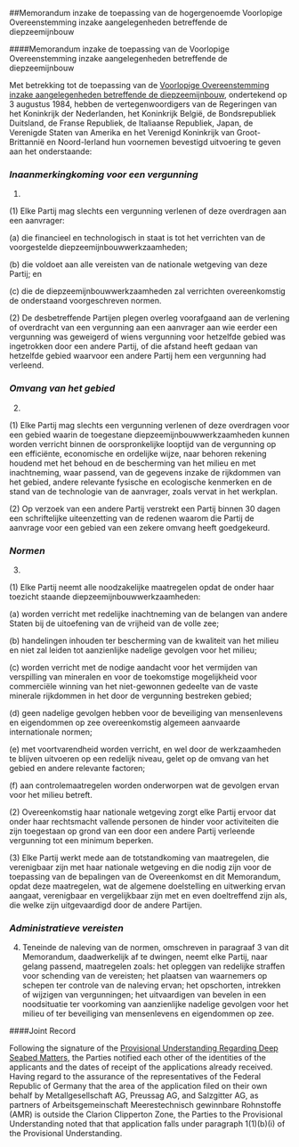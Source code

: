 <meta http-equiv='Content-Type' content='text/html; charset=utf-8' />

##Memorandum inzake de toepassing van de hogergenoemde Voorlopige Overeenstemming inzake aangelegenheden betreffende de diepzeemijnbouw

####Memorandum inzake de toepassing van de Voorlopige Overeenstemming inzake aangelegenheden betreffende de diepzeemijnbouw

Met betrekking tot de toepassing van de [Voorlopige Overeenstemming inzake aangelegenheden betreffende de diepzeemijnbouw](../../../../../../../../../../../verdrag/voorlopige/overeenstemming/inzake/aangelegenheden/betreffende/de/etc/BWBV0002394/README.md), ondertekend op 3 augustus 1984, hebben de vertegenwoordigers van de Regeringen van het Koninkrijk der Nederlanden, het Koninkrijk België, de Bondsrepubliek Duitsland, de Franse Republiek, de Italiaanse Republiek, Japan, de Verenigde Staten van Amerika en het Verenigd Koninkrijk van Groot-Brittannië en Noord-Ierland hun voornemen bevestigd uitvoering te geven aan het onderstaande: 
### *Inaanmerkingkoming voor een vergunning* 

1. 
(1) Elke Partij mag slechts een vergunning verlenen of deze overdragen aan een aanvrager: 

(a) die financieel en technologisch in staat is tot het verrichten van de voorgestelde diepzeemijnbouwwerkzaamheden;  

(b) die voldoet aan alle vereisten van de nationale wetgeving van deze Partij; en  

(c) die de diepzeemijnbouwwerkzaamheden zal verrichten overeenkomstig de onderstaand voorgeschreven normen.    

(2) De desbetreffende Partijen plegen overleg voorafgaand aan de verlening of overdracht van een vergunning aan een aanvrager aan wie eerder een vergunning was geweigerd of wiens vergunning voor hetzelfde gebied was ingetrokken door een andere Partij, of die afstand heeft gedaan van hetzelfde gebied waarvoor een andere Partij hem een vergunning had verleend.     
### *Omvang van het gebied* 

2. 

(1) Elke Partij mag slechts een vergunning verlenen of deze overdragen voor een gebied waarin de toegestane diepzeemijnbouwwerkzaamheden kunnen worden verricht binnen de oorspronkelijke looptijd van de vergunning op een efficiënte, economische en ordelijke wijze, naar behoren rekening houdend met het behoud en de bescherming van het milieu en met inachtneming, waar passend, van de gegevens inzake de rijkdommen van het gebied, andere relevante fysische en ecologische kenmerken en de stand van de technologie van de aanvrager, zoals vervat in het werkplan.  

(2) Op verzoek van een andere Partij verstrekt een Partij binnen 30 dagen een schriftelijke uiteenzetting van de redenen waarom die Partij de aanvrage voor een gebied van een zekere omvang heeft goedgekeurd.     
### *Normen* 

3. 

(1) Elke Partij neemt alle noodzakelijke maatregelen opdat de onder haar toezicht staande diepzeemijnbouwwerkzaamheden: 

(a) worden verricht met redelijke inachtneming van de belangen van andere Staten bij de uitoefening van de vrijheid van de volle zee;  

(b) handelingen inhouden ter bescherming van de kwaliteit van het milieu en niet zal leiden tot aanzienlijke nadelige gevolgen voor het milieu;  

(c) worden verricht met de nodige aandacht voor het vermijden van verspilling van mineralen en voor de toekomstige mogelijkheid voor commerciële winning van het niet-gewonnen gedeelte van de vaste minerale rijkdommen in het door de vergunning bestreken gebied;  

(d) geen nadelige gevolgen hebben voor de beveiliging van mensenlevens en eigendommen op zee overeenkomstig algemeen aanvaarde internationale normen;  

(e) met voortvarendheid worden verricht, en wel door de werkzaamheden te blijven uitvoeren op een redelijk niveau, gelet op de omvang van het gebied en andere relevante factoren;  

(f) aan controlemaatregelen worden onderworpen wat de gevolgen ervan voor het milieu betreft.    

(2) Overeenkomstig haar nationale wetgeving zorgt elke Partij ervoor dat onder haar rechtsmacht vallende personen de hinder voor activiteiten die zijn toegestaan op grond van een door een andere Partij verleende vergunning tot een minimum beperken.  

(3) Elke Partij werkt mede aan de totstandkoming van maatregelen, die verenigbaar zijn met haar nationale wetgeving en die nodig zijn voor de toepassing van de bepalingen van de Overeenkomst en dit Memorandum, opdat deze maatregelen, wat de algemene doelstelling en uitwerking ervan aangaat, verenigbaar en vergelijkbaar zijn met en even doeltreffend zijn als, die welke zijn uitgevaardigd door de andere Partijen.     
### *Administratieve vereisten* 

4. Teneinde de naleving van de normen, omschreven in paragraaf 3 van dit Memorandum, daadwerkelijk af te dwingen, neemt elke Partij, naar gelang passend, maatregelen zoals: het opleggen van redelijke straffen voor schending van de vereisten; het plaatsen van waarnemers op schepen ter controle van de naleving ervan; het opschorten, intrekken of wijzigen van vergunningen; het uitvaardigen van bevelen in een noodsituatie ter voorkoming van aanzienlijke nadelige gevolgen voor het milieu of ter beveiliging van mensenlevens en eigendommen op zee.     

####Joint Record

Following the signature of the [Provisional Understanding Regarding Deep Seabed Matters](../../../../../../../../../../../verdrag/voorlopige/overeenstemming/inzake/aangelegenheden/betreffende/de/etc/BWBV0002394/README.md), the Parties notified each other of the identities of the applicants and the dates of receipt of the applications already received. Having regard to the assurance of the representatives of the Federal Republic of Germany that the area of the application filed on their own behalf by Metallgesellschaft AG, Preussag AG, and Salzgitter AG, as partners of Arbeitsgemeinschaft Meerestechnisch gewinnbare Rohnstoffe (AMR) is outside the Clarion Clipperton Zone, the Parties to the Provisional Understanding noted that that application falls under paragraph 1(1)(b)(i) of the Provisional Understanding.   
